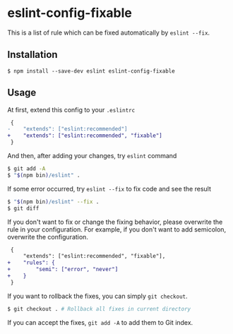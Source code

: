 eslint-config-fixable
=====================

This is a list of rule which can be fixed automatically by `eslint --fix`.

## Installation

```
$ npm install --save-dev eslint eslint-config-fixable
```

## Usage

At first, extend this config to your `.eslintrc`

```diff
 {
-    "extends": ["eslint:recommended"]
+    "extends": ["eslint:recommended", "fixable"]
 }
```

And then, after adding your changes, try `eslint` command

```sh
$ git add -A
$ "$(npm bin)/eslint" .
```

If some error occurred, try `eslint --fix` to fix code and see the result

```sh
$ "$(npm bin)/eslint" --fix .
$ git diff
```

If you don't want to fix or change the fixing behavior, please overwrite the rule in your configuration.
For example, if you don't want to add semicolon, overwrite the configuration.

```diff
 {
     "extends": ["eslint:recommended", "fixable"],
+    "rules": {
+        "semi": ["error", "never"]
+    }
 }
```

If you want to rollback the fixes, you can simply `git checkout`.

```sh
$ git checkout . # Rollback all fixes in current directory
```

If you can accept the fixes, `git add -A` to add them to Git index.
